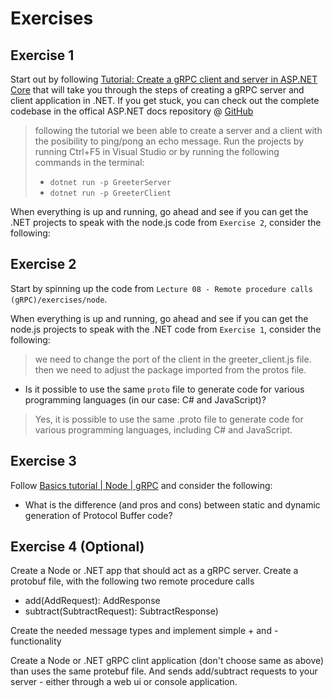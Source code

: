# Exercises

## Exercise 1
Start out by following [Tutorial: Create a gRPC client and server in ASP.NET Core](https://learn.microsoft.com/en-us/aspnet/core/tutorials/grpc/grpc-start) that will take you through the steps of creating a gRPC server and client application in .NET. If you get stuck, you can check out the complete codebase in the offical ASP.NET docs repository @ [GitHub](https://github.com/dotnet/AspNetCore.Docs/tree/main/aspnetcore/tutorials/grpc/grpc-start/sample6)

> following the tutorial we been able to create a server and a client with the posibility to ping/pong an echo message.  Run the projects by running Ctrl+F5 in Visual Studio or by running the following commands in the terminal: 
>   - `dotnet run -p GreeterServer`
>   - `dotnet run -p GreeterClient`

When everything is up and running, go ahead and see if you can get the .NET projects to speak with the node.js code from `Exercise 2`, consider the following:
## Exercise 2
Start by spinning up the code from `Lecture 08 - Remote procedure calls (gRPC)/exercises/node`. 

When everything is up and running, go ahead and see if you can get the node.js projects to speak with the .NET code from `Exercise 1`, consider the following:
> we need to change the port of the client in the greeter_client.js file. then we need to adjust the package imported from the protos file.
- Is it possible to use the same `proto` file to generate code for various programming languages (in our case: C# and JavaScript)?
> Yes, it is possible to use the same .proto file to generate code for various programming languages, including C# and JavaScript.

## Exercise 3
Follow [Basics tutorial | Node | gRPC](https://grpc.io/docs/languages/node/basics/) and consider the following:
- What is the difference (and pros and cons) between static and dynamic generation of Protocol Buffer code?

## Exercise 4 (**Optional**)
Create a Node or .NET app that should act as a gRPC server. Create a protobuf file, with the following two remote procedure calls
- add(AddRequest): AddResponse
- subtract(SubtractRequest): SubtractResponse)

Create the needed message types and implement simple + and - functionality

Create a Node or .NET gRPC clint application (don't choose same as above) than uses the same protebuf file. And sends add/subtract requests to your server - either through a web ui or console application.